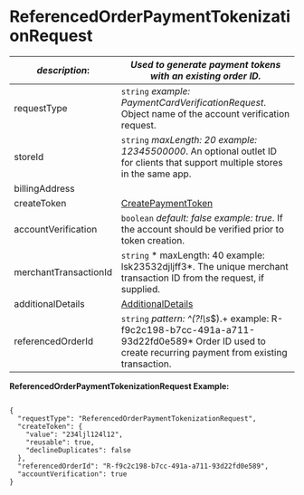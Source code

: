 
# ReferencedOrderPaymentTokenizationRequest

| *description*:   | *Used to generate payment tokens with an existing order ID.*|
|----|----|
| requestType |    ``` string ```  *example: PaymentCardVerificationRequest*. Object name of the account verification request.|
| storeId |    ``` string ```  *maxLength: 20  example: 12345500000*. An optional outlet ID for clients that support multiple stores in the same app.|
| billingAddress |    |  
| createToken | [CreatePaymentToken](?path=docs/schemas-md/CreatePaymentToken.md)|     
| accountVerification |  ``` boolean ```  *default: false  example: true*. If the account should be verified prior to token creation.|
| merchantTransactionId |    ``` string ```   * maxLength: 40 example: lsk23532djljff3*. The unique merchant transaction ID from the request, if supplied.|
| additionalDetails | [AdditionalDetails](?path=docs/schemas-md/AdditionalDetails.md)|
| referencedOrderId |  ``` string ```  *pattern: ^(?!\s*$).+  example: R-f9c2c198-b7cc-491a-a711-93d22fd0e589* Order ID used to create recurring payment from existing transaction.|  

**ReferencedOrderPaymentTokenizationRequest Example:**

```{r}

{
  "requestType": "ReferencedOrderPaymentTokenizationRequest",
  "createToken": {
    "value": "234ljl124l12",
    "reusable": true,
    "declineDuplicates": false
  },
  "referencedOrderId": "R-f9c2c198-b7cc-491a-a711-93d22fd0e589",
  "accountVerification": true
}
```



